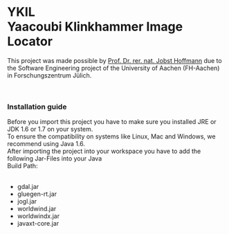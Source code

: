 YKIL<br />Yaacoubi Klinkhammer Image Locator
====

This project was made possible by <a href="http://www.fh-aachen.de/menschen/j.hoffmann.html">Prof. Dr. rer. nat. Jobst Hoffmann</a>
due to the Software Engineering project of the University of Aachen (FH-Aachen) in Forschungszentrum J&uuml;lich.

<br />
<h3>Installation guide</h3>
Before you import this project you have to make sure you installed JRE or JDK 1.6 or 1.7 on your system.<br />
To ensure the compatibility on systems like Linux, Mac and Windows, we recommend using Java 1.6.<br />
After importing the project into your workspace you have to add the following Jar-Files into your Java<br />
Build Path:<br /><br />
<ul>
	<li>gdal.jar</li>
	<li>gluegen-rt.jar</li>
	<li>jogl.jar</li>
	<li>worldwind.jar</li>
	<li>worldwindx.jar</li>
	<li>javaxt-core.jar</li>
</ul>
